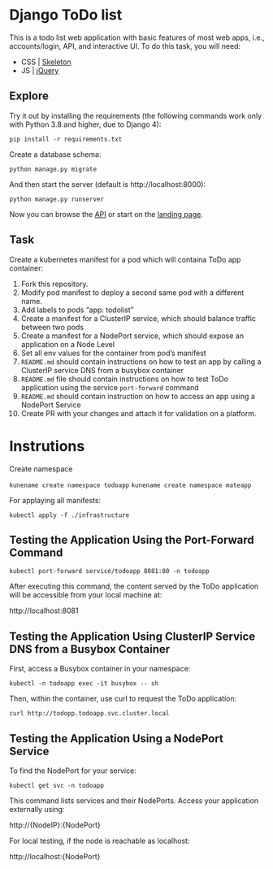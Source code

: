 # Django ToDo list

This is a todo list web application with basic features of most web apps, i.e., accounts/login, API, and interactive UI. To do this task, you will need:

- CSS | [Skeleton](http://getskeleton.com/)
- JS  | [jQuery](https://jquery.com/)

## Explore

Try it out by installing the requirements (the following commands work only with Python 3.8 and higher, due to Django 4):

```
pip install -r requirements.txt
```

Create a database schema:

```
python manage.py migrate
```

And then start the server (default is http://localhost:8000):

```
python manage.py runserver
```

Now you can browse the [API](http://localhost:8000/api/) or start on the [landing page](http://localhost:8000/).

## Task

Create a kubernetes manifest for a pod which will containa ToDo app container:

1. Fork this repository.
1. Modify pod manifest to deploy a second same pod with a different name.
1. Add labels to pods “app: todolist”
1. Create a manifest for a ClusterIP service, which should balance traffic between two pods
1. Create a manifest for a NodePort service, which should expose an application on a Node Level
1. Set all env values for the container from pod’s manifest
1. `README.md` should contain instructions on how to test an app by calling a ClusterIP service DNS from a busybox container
1. `README.md` file should contain instructions on how to test ToDo application using the service `port-forward` command
1. `README.md` should contain instruction on how to access an app using a NodePort Service
1. Create PR with your changes and attach it for validation on a platform.
# Instrutions
Create namespace

`kunename create namespace todoapp`
`kunename create namespace mateapp`

For  applaying all  manifests:

`kubectl apply -f ./infrastructure`

## Testing the Application Using the Port-Forward Command

`kubectl port-forward service/todoapp 8081:80 -n todoapp`

After executing this command, the content served by the ToDo application will be accessible from your local machine at:

http://localhost:8081


## Testing the Application Using ClusterIP Service DNS from a Busybox Container

First, access a Busybox container in your namespace:

`kubectl -n todoapp exec -it busybox -- sh`

Then, within the container, use curl to request the ToDo application:

`curl http://todopp.todoapp.svc.cluster.local`

##  Testing the Application Using a NodePort Service
To find the NodePort for your service:

`kubectl get svc -n todoapp`

This command lists services and their NodePorts. Access your application externally using:

http://{NodeIP}:{NodePort}

For local testing, if the node is reachable as localhost:

http://localhost:{NodePort}
